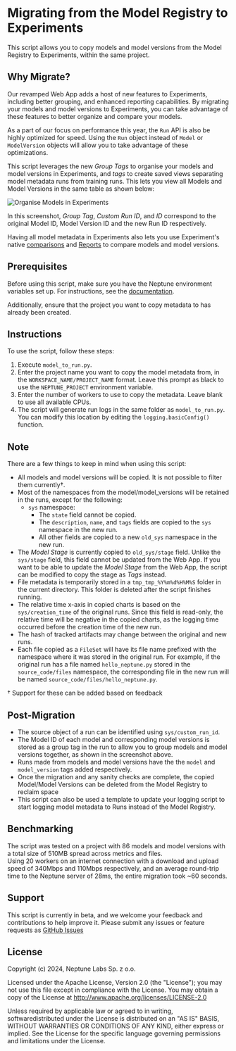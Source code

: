 # Migrating from the Model Registry to Experiments

This script allows you to copy models and model versions from the Model Registry to Experiments, within the same project.

## Why Migrate?
Our revamped Web App adds a host of new features to Experiments, including better grouping, and enhanced reporting capabilities. By migrating your models and model versions to Experiments, you can take advantage of these features to better organize and compare your models.

As a part of our focus on performance this year, the `Run` API is also be highly optimized for speed. Using the `Run` object instead of `Model` or `ModelVersion` objects will allow you to take advantage of these optimizations.

This script leverages the new *Group Tags* to organise your models and model versions in Experiments, and *tags* to create saved views separating model metadata runs from training runs. This lets you view all Models and Model Versions in the same table as shown below:

![Organise Models in Experiments](https://neptune.ai/wp-content/uploads/2024/07/MRtoRun.png)

In this screenshot, _Group Tag_, _Custom Run ID_, and _ID_ correspond to the original Model ID, Model Version ID and the new Run ID respectively.

Having all model metadata in Experiments also lets you use Experiment's native [comparisons](https://docs.neptune.ai/usage/tutorial/#compare-the-runs) and [Reports](https://docs.neptune.ai/app/reports/) to compare models and model versions.


## Prerequisites

Before using this script, make sure you have the Neptune environment variables set up. For instructions, see the [documentation](https://docs.neptune.ai/setup/setting_credentials/).

Additionally, ensure that the project you want to copy metadata to has already been created.

## Instructions

To use the script, follow these steps:

1. Execute `model_to_run.py`.
2. Enter the project name you want to copy the model metadata from, in the `WORKSPACE_NAME/PROJECT_NAME` format. Leave this prompt as black to use the `NEPTUNE_PROJECT` environment variable.
3. Enter the number of workers to use to copy the metadata. Leave blank to use all available CPUs.
4. The script will generate run logs in the same folder as `model_to_run.py`. You can modify this location by editing the `logging.basicConfig()` function.


## Note

There are a few things to keep in mind when using this script:

- All models and model versions will be copied. It is not possible to filter them currently†.
- Most of the namespaces from the model/model_versions will be retained in the runs, except for the following:
  - `sys` namespace:
    - The `state` field cannot be copied.
    - The `description`, `name`, and `tags` fields are copied to the `sys` namespace in the new run.
    - All other fields are copied to a new `old_sys` namespace in the new run.
- The _Model Stage_ is currently copied to `old_sys/stage` field. Unlike the `sys/stage` field, this field cannot be updated from the Web App. If you want to be able to update the _Model Stage_ from the Web App, the script can be modified to copy the stage as _Tags_ instead. 
- File metadata is temporarily stored in a `tmp_tmp_%Y%m%d%H%M%S` folder in the current directory. This folder is deleted after the script finishes running.
- The relative time x-axis in copied charts is based on the `sys/creation_time` of the original runs. Since this field is read-only, the relative time will be negative in the copied charts, as the logging time occurred before the creation time of the new run.
- The hash of tracked artifacts may change between the original and new runs.
- Each file copied as a `FileSet` will have its file name prefixed with the namespace where it was stored in the original run. For example, if the original run has a file named `hello_neptune.py` stored in the `source_code/files` namespace, the corresponding file in the new run will be named `source_code/files/hello_neptune.py`.

† Support for these can be added based on feedback

## Post-Migration
- The source object of a run can be identified using `sys/custom_run_id`.
- The Model ID of each model and corresponding model versions is stored as a group tag in the run to allow you to group models and model versions together, as shown in the screenshot above.
- Runs made from models and model versions have the the `model` and `model_version` tags added respectively.
- Once the migration and any sanity checks are complete, the copied Model/Model Versions can be deleted from the Model Registry to reclaim space
- This script can also be used a template to update your logging script to start logging model metadata to Runs instead of the Model Registry.
  
## Benchmarking

The script was tested on a project with 86 models and model versions with a total size of 510MB spread across metrics and files.  
Using 20 workers on an internet connection with a download and upload speed of 340Mbps and 110Mbps respectively, and an average round-trip time to the Neptune server of 28ms, the entire migration took ~60 seconds.

## Support

This script is currently in beta, and we welcome your feedback and contributions to help improve it. Please submit any issues or feature requests as [GitHub Issues](https://github.com/neptune-ai/examples/issues)

## License

Copyright (c) 2024, Neptune Labs Sp. z o.o.

Licensed under the Apache License, Version 2.0 (the "License"); you may not use this file except in compliance with the License. You may obtain a copy of the License at http://www.apache.org/licenses/LICENSE-2.0

Unless required by applicable law or agreed to in writing, softwaredistributed under the License is distributed on an "AS IS" BASIS, WITHOUT WARRANTIES OR CONDITIONS OF ANY KIND, either express or implied.
See the License for the specific language governing permissions and limitations under the License.
